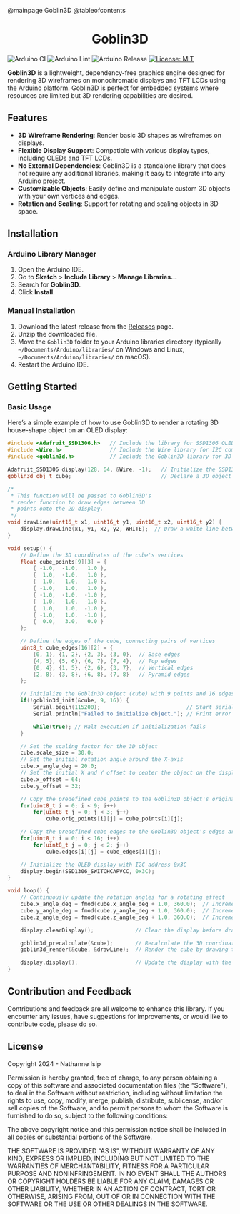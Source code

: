 @mainpage Goblin3D
@tableofcontents

<div align="center">
    <h1>Goblin3D</h1>
</div>

![Arduino CI](https://github.com/nthnn/goblin3d/actions/workflows/arduino_ci.yml/badge.svg)
![Arduino Lint](https://github.com/nthnn/goblin3d/actions/workflows/arduino_lint.yml/badge.svg)
![Arduino Release](https://img.shields.io/badge/Library%20Manager-v0.0.1-red?logo=Arduino)
[![License: MIT](https://img.shields.io/badge/License-MIT-yellow.svg)](https://github.com/nthnn/goblin3d/blob/main/LICENSE)

**Goblin3D** is a lightweight, dependency-free graphics engine designed for rendering 3D wireframes on monochromatic displays and TFT LCDs using the Arduino platform. Goblin3D is perfect for embedded systems where resources are limited but 3D rendering capabilities are desired.

## Features

- **3D Wireframe Rendering**: Render basic 3D shapes as wireframes on displays.
- **Flexible Display Support**: Compatible with various display types, including OLEDs and TFT LCDs.
- **No External Dependencies**: Goblin3D is a standalone library that does not require any additional libraries, making it easy to integrate into any Arduino project.
- **Customizable Objects**: Easily define and manipulate custom 3D objects with your own vertices and edges.
- **Rotation and Scaling**: Support for rotating and scaling objects in 3D space.

## Installation

### Arduino Library Manager

1. Open the Arduino IDE.
2. Go to **Sketch** > **Include Library** > **Manage Libraries...**
3. Search for **Goblin3D**.
4. Click **Install**.

### Manual Installation

1. Download the latest release from the [Releases](https://github.com/nthnn/goblin3d/releases) page.
2. Unzip the downloaded file.
3. Move the `Goblin3D` folder to your Arduino libraries directory (typically `~/Documents/Arduino/libraries/` on Windows and Linux, `~/Documents/Arduino/libraries/` on macOS).
4. Restart the Arduino IDE.

## Getting Started

### Basic Usage

Here’s a simple example of how to use Goblin3D to render a rotating 3D house-shape object on an OLED display:

```cpp
#include <Adafruit_SSD1306.h>   // Include the library for SSD1306 OLED display
#include <Wire.h>               // Include the Wire library for I2C communication
#include <goblin3d.h>           // Include the Goblin3D library for 3D rendering

Adafruit_SSD1306 display(128, 64, &Wire, -1);   // Initialize the SSD1306 display with 128x64 resolution
goblin3d_obj_t cube;                            // Declare a 3D object using the Goblin3D structure

/*
 * This function will be passed to Goblin3D's
 * render function to draw edges between 3D
 * points onto the 2D display.
 */
void drawLine(uint16_t x1, uint16_t y1, uint16_t x2, uint16_t y2) {
    display.drawLine(x1, y1, x2, y2, WHITE);  // Draw a white line between the given coordinates
}

void setup() {
    // Define the 3D coordinates of the cube's vertices
    float cube_points[9][3] = {
        { -1.0,  -1.0,   1.0 },
        {  1.0,  -1.0,   1.0 },
        {  1.0,   1.0,   1.0 },
        { -1.0,   1.0,   1.0 },
        { -1.0,  -1.0,  -1.0 },
        {  1.0,  -1.0,  -1.0 },
        {  1.0,   1.0,  -1.0 },
        { -1.0,   1.0,  -1.0 },
        {  0.0,   3.0,   0.0 }
    };

    // Define the edges of the cube, connecting pairs of vertices
    uint8_t cube_edges[16][2] = {
        {0, 1}, {1, 2}, {2, 3}, {3, 0},  // Base edges
        {4, 5}, {5, 6}, {6, 7}, {7, 4},  // Top edges
        {0, 4}, {1, 5}, {2, 6}, {3, 7},  // Vertical edges
        {2, 8}, {3, 8}, {6, 8}, {7, 8}   // Pyramid edges
    };

    // Initialize the Goblin3D object (cube) with 9 points and 16 edges
    if(!goblin3d_init(&cube, 9, 16)) {
        Serial.begin(115200);                           // Start serial communication for debugging
        Serial.println("Failed to initialize object."); // Print error message if initialization fails

        while(true); // Halt execution if initialization fails
    }

    // Set the scaling factor for the 3D object
    cube.scale_size = 30.0;
    // Set the initial rotation angle around the X-axis
    cube.x_angle_deg = 20.0;
    // Set the initial X and Y offset to center the object on the display
    cube.x_offset = 64;
    cube.y_offset = 32;

    // Copy the predefined cube points to the Goblin3D object's original points array
    for(uint8_t i = 0; i < 9; i++)
        for(uint8_t j = 0; j < 3; j++)
            cube.orig_points[i][j] = cube_points[i][j];

    // Copy the predefined cube edges to the Goblin3D object's edges array
    for(uint8_t i = 0; i < 16; i++)
        for(uint8_t j = 0; j < 2; j++)
            cube.edges[i][j] = cube_edges[i][j];

    // Initialize the OLED display with I2C address 0x3C
    display.begin(SSD1306_SWITCHCAPVCC, 0x3C);
}

void loop() {
    // Continuously update the rotation angles for a rotating effect
    cube.x_angle_deg = fmod(cube.x_angle_deg + 1.0, 360.0);  // Increment X rotation
    cube.y_angle_deg = fmod(cube.y_angle_deg + 1.0, 360.0);  // Increment Y rotation
    cube.z_angle_deg = fmod(cube.z_angle_deg + 1.0, 360.0);  // Increment Z rotation

    display.clearDisplay();             // Clear the display before drawing the new frame

    goblin3d_precalculate(&cube);       // Recalculate the 3D coordinates based on the current rotation angles
    goblin3d_render(&cube, &drawLine);  // Render the cube by drawing the edges on the display

    display.display();                  // Update the display with the newly drawn frame
}
```

## Contribution and Feedback

Contributions and feedback are all welcome to enhance this library. If you encounter any issues, have suggestions for improvements, or would like to contribute code, please do so.

## License

Copyright 2024 - Nathanne Isip

Permission is hereby granted, free of charge, to any person obtaining a copy of this software and associated documentation files (the “Software”), to deal in the Software without restriction, including without limitation the rights to use, copy, modify, merge, publish, distribute, sublicense, and/or sell copies of the Software, and to permit persons to whom the Software is furnished to do so, subject to the following conditions:

The above copyright notice and this permission notice shall be included in all copies or substantial portions of the Software.

THE SOFTWARE IS PROVIDED “AS IS”, WITHOUT WARRANTY OF ANY KIND, EXPRESS OR IMPLIED, INCLUDING BUT NOT LIMITED TO THE WARRANTIES OF MERCHANTABILITY, FITNESS FOR A PARTICULAR PURPOSE AND NONINFRINGEMENT. IN NO EVENT SHALL THE AUTHORS OR COPYRIGHT HOLDERS BE LIABLE FOR ANY CLAIM, DAMAGES OR OTHER LIABILITY, WHETHER IN AN ACTION OF CONTRACT, TORT OR OTHERWISE, ARISING FROM, OUT OF OR IN CONNECTION WITH THE SOFTWARE OR THE USE OR OTHER DEALINGS IN THE SOFTWARE.